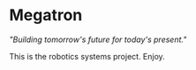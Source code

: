 # Megatron

_"Building tomorrow's future for today's present."_

This is the robotics systems project. Enjoy.